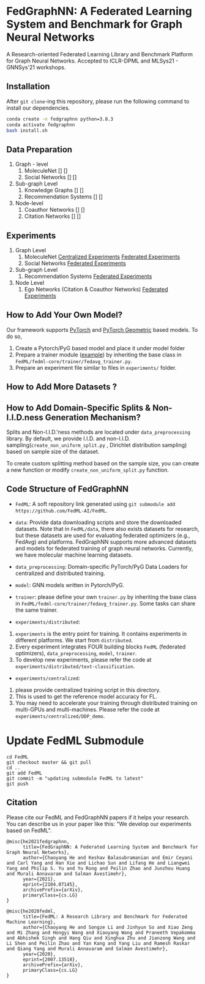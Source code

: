 # FedGraphNN: A Federated Learning System and Benchmark for Graph Neural Networks
A Research-oriented Federated Learning Library and Benchmark Platform for Graph Neural Networks. 
Accepted to ICLR-DPML and MLSys21 - GNNSys'21 workshops. 


## Installation
<!-- http://doc.fedml.ai/#/installation -->
After `git clone`-ing this repository, please run the following command to install our dependencies.

```bash
conda create -n fedgraphnn python=3.8.3
conda activate fedgraphnn
bash install.sh
```

## Data Preparation

1. Graph - level 
      1. MoleculeNet [] []
      2. Social Networks [] []
2. Sub-graph Level
      1. Knowledge Graphs [] []
      2. Recommendation Systems [] []
3. Node-level
      1. Coauthor Networks [] []
      2. Citation Networks [] []

## Experiments 

1. Graph Level
      1. MoleculeNet [Centralized Experiments](https://github.com/FedML-AI/FedGraphNN/tree/main/experiments/centralized) [Federated Experiments](https://github.com/FedML-AI/FedGraphNN/tree/main/experiments/distributed/moleculenet) 
      2.  Social Networks [Federated Experiments](https://github.com/FedML-AI/FedGraphNN/tree/main/experiments/distributed/social_networks)
2. Sub-graph Level
      1. Recommendation Systems [Federated Experiments](https://github.com/FedML-AI/FedGraphNN/tree/main/experiments/distributed/recommender_system)
3. Node Level
      1. Ego Networks (Citation & Coauthor Networks) [Federated Experiments](https://github.com/FedML-AI/FedGraphNN/tree/main/experiments/distributed/ego_networks)

## How to Add Your Own Model?
Our framework supports [PyTorch](https://github.com/FedML-AI/FedGraphNN/tree/main/model/moleculenet) and [PyTorch Geometric](https://github.com/FedML-AI/FedGraphNN/blob/main/model/recommender_system/sage_link.py) based models. To do so, 

1. Create a Pytorch/PyG based model and place it under model folder
2. Prepare a trainer module ([example](https://github.com/FedML-AI/FedGraphNN/blob/main/training/subgraph_level/fed_subgraph_lp_trainer.py)) by inheriting the base class in `FedML/fedml-core/trainer/fedavg_trainer.py`.
3. Prepare an experiment file similar to files in `experiments/` folder.

## How to Add More Datasets ? 



## How to Add Domain-Specific Splits & Non-I.I.D.ness Generation Mechanism?

Splits and Non-I.I.D.'ness methods are located under `data_preprocessing` library. By default, we provide I.I.D. and non-I.I.D. sampling(`create_non_uniform_split.py` , Dirichlet distribution sampling) based on sample size of the dataset.

To create custom splitting method based on the sample size, you can create a new function or modify `create_non_uniform_split.py` function.


## Code Structure of FedGraphNN
<!-- Note: The code of FedGraphNN only uses `FedML/fedml_core` and `FedML/fedml_api`.
In near future, once FedML is stable, we will release it as a python package. 
At that time, we can install FedML package with pip or conda, without the need to use Git submodule. -->

- `FedML`: A soft repository link generated using `git submodule add https://github.com/FedML-AI/FedML`.

- `data`: Provide data downloading scripts and store the downloaded datasets.
Note that in `FedML/data`, there also exists datasets for research, but these datasets are used for evaluating federated optimizers (e.g., FedAvg) and platforms. FedGraphNN supports more advanced datasets and models for federated training of graph neural networks. Currently, we have molecular machine learning datasets. 

- `data_preprocessing`: Domain-specific PyTorch/PyG Data Loaders for centralized and distributed training. 

- `model`: GNN models written in Pytorch/PyG.

- `trainer`: please define your own `trainer.py` by inheriting the base class in `FedML/fedml-core/trainer/fedavg_trainer.py`.
Some tasks can share the same trainer.

- `experiments/distributed`: 
1. `experiments` is the entry point for training. It contains experiments in different platforms. We start from `distributed`.
1. Every experiment integrates FOUR building blocks `FedML` (federated optimizers), `data_preprocessing`, `model`, `trainer`.
3. To develop new experiments, please refer the code at `experiments/distributed/text-classification`.

- `experiments/centralized`: 
1. please provide centralized training script in this directory. 
2. This is used to get the reference model accuracy for FL. 
3. You may need to accelerate your training through distributed training on multi-GPUs and multi-machines. Please refer the code at `experiments/centralized/DDP_demo`.


# Update FedML Submodule
```
cd FedML
git checkout master && git pull
cd ..
git add FedML
git commit -m "updating submodule FedML to latest"
git push
```

## Citation
Please cite our FedML and FedGraphNN papers if it helps your research.
You can describe us in your paper like this: "We develop our experiments based on FedML".
```
@misc{he2021fedgraphnn,
      title={FedGraphNN: A Federated Learning System and Benchmark for Graph Neural Networks}, 
      author={Chaoyang He and Keshav Balasubramanian and Emir Ceyani and Carl Yang and Han Xie and Lichao Sun and Lifang He and Liangwei Yang and Philip S. Yu and Yu Rong and Peilin Zhao and Junzhou Huang and Murali Annavaram and Salman Avestimehr},
      year={2021},
      eprint={2104.07145},
      archivePrefix={arXiv},
      primaryClass={cs.LG}
}

@misc{he2020fedml,
      title={FedML: A Research Library and Benchmark for Federated Machine Learning}, 
      author={Chaoyang He and Songze Li and Jinhyun So and Xiao Zeng and Mi Zhang and Hongyi Wang and Xiaoyang Wang and Praneeth Vepakomma and Abhishek Singh and Hang Qiu and Xinghua Zhu and Jianzong Wang and Li Shen and Peilin Zhao and Yan Kang and Yang Liu and Ramesh Raskar and Qiang Yang and Murali Annavaram and Salman Avestimehr},
      year={2020},
      eprint={2007.13518},
      archivePrefix={arXiv},
      primaryClass={cs.LG}
}
```

 
